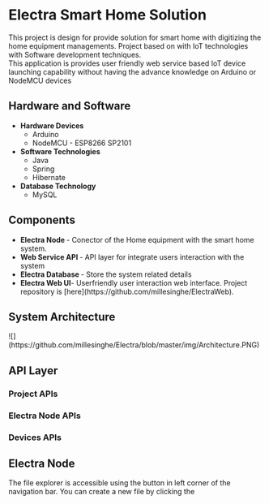 <h1 id="electra-smart-home-solution">Electra Smart Home Solution</h1>
<p>This project is design for provide solution for smart home with digitizing the home equipment managements. Project based on with IoT technologies with Software development techniques.<br>
This application is provides user friendly web service based IoT device launching capability without having the advance knowledge on Arduino or NodeMCU devices</p>
<h2 id="hardware-and-software">Hardware and Software</h2>
<ul>
<li><strong>Hardware Devices</strong>
<ul>
<li>Arduino</li>
<li>NodeMCU - ESP8266 SP2101</li>
</ul>
</li>
<li><strong>Software Technologies</strong>
<ul>
<li>Java</li>
<li>Spring</li>
<li>Hibernate</li>
</ul>
</li>
<li><strong>Database Technology</strong>
<ul>
<li>MySQL</li>
</ul>
</li>
</ul>
<h2 id="components">Components</h2>
<ul>
<li><strong>Electra Node </strong>- Conector of the Home equipment with the smart home system.</li>
<li><strong>Web Service API </strong>- API layer for integrate users interaction with the system</li>
<li><strong>Electra Database </strong>- Store the system related details</li>
<li><strong>Electra Web UI</strong>- Userfriendly user interaction web interface. Project repository is [here](https://github.com/millesinghe/ElectraWeb).</li>
</ul>

<h2 id="electra-node">System Architecture</h2>
![](https://github.com/millesinghe/Electra/blob/master/img/Architecture.PNG)

<h2 id="electra-node">API Layer</h2>
<h3><strong>Project APIs</strong></h3><h3>
</h3><h3><strong>Electra Node APIs</strong></h3><h3>
</h3><h3><strong>Devices APIs<strong></strong></strong></h3><h3>
</h3><h2 id="electra-node">Electra Node</h2>
<p>The file explorer is accessible using the button in left corner of the navigation bar. You can create a new file by clicking the 
<!--stackedit_data:
eyJoaXN0b3J5IjpbLTM1ODA4MjE1MSwxMjk2MjQ1MDU5LDg2Mz
I0Nzg2OSwtMTE1Mzg1Mzg3LC0xNDMzNzEwMzE2LC0zMzI0NTUz
NjNdfQ==
-->